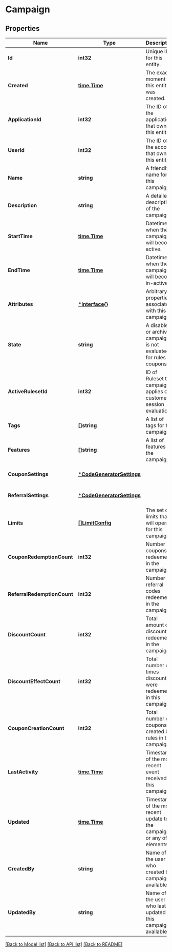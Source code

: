 # Campaign

## Properties
Name | Type | Description | Notes
------------ | ------------- | ------------- | -------------
**Id** | **int32** | Unique ID for this entity. | [default to null]
**Created** | [**time.Time**](time.Time.md) | The exact moment this entity was created. | [default to null]
**ApplicationId** | **int32** | The ID of the application that owns this entity. | [default to null]
**UserId** | **int32** | The ID of the account that owns this entity. | [default to null]
**Name** | **string** | A friendly name for this campaign. | [default to null]
**Description** | **string** | A detailed description of the campaign. | [default to null]
**StartTime** | [**time.Time**](time.Time.md) | Datetime when the campaign will become active. | [optional] [default to null]
**EndTime** | [**time.Time**](time.Time.md) | Datetime when the campaign will become in-active. | [optional] [default to null]
**Attributes** | [***interface{}**](interface{}.md) | Arbitrary properties associated with this campaign | [optional] [default to null]
**State** | **string** | A disabled or archived campaign is not evaluated for rules or coupons.  | [default to null]
**ActiveRulesetId** | **int32** | ID of Ruleset this campaign applies on customer session evaluation. | [optional] [default to null]
**Tags** | **[]string** | A list of tags for the campaign. | [default to null]
**Features** | **[]string** | A list of features for the campaign. | [default to null]
**CouponSettings** | [***CodeGeneratorSettings**](CodeGeneratorSettings.md) |  | [optional] [default to null]
**ReferralSettings** | [***CodeGeneratorSettings**](CodeGeneratorSettings.md) |  | [optional] [default to null]
**Limits** | [**[]LimitConfig**](LimitConfig.md) | The set of limits that will operate for this campaign | [default to null]
**CouponRedemptionCount** | **int32** | Number of coupons redeemed in the campaign. | [optional] [default to null]
**ReferralRedemptionCount** | **int32** | Number of referral codes redeemed in the campaign. | [optional] [default to null]
**DiscountCount** | **int32** | Total amount of discounts redeemed in the campaign. | [optional] [default to null]
**DiscountEffectCount** | **int32** | Total number of times discounts were redeemed in this campaign. | [optional] [default to null]
**CouponCreationCount** | **int32** | Total number of coupons created by rules in this campaign. | [optional] [default to null]
**LastActivity** | [**time.Time**](time.Time.md) | Timestamp of the most recent event received by this campaign. | [optional] [default to null]
**Updated** | [**time.Time**](time.Time.md) | Timestamp of the most recent update to the campaign or any of its elements. | [optional] [default to null]
**CreatedBy** | **string** | Name of the user who created this campaign if available. | [optional] [default to null]
**UpdatedBy** | **string** | Name of the user who last updated this campaign if available. | [optional] [default to null]

[[Back to Model list]](../README.md#documentation-for-models) [[Back to API list]](../README.md#documentation-for-api-endpoints) [[Back to README]](../README.md)


